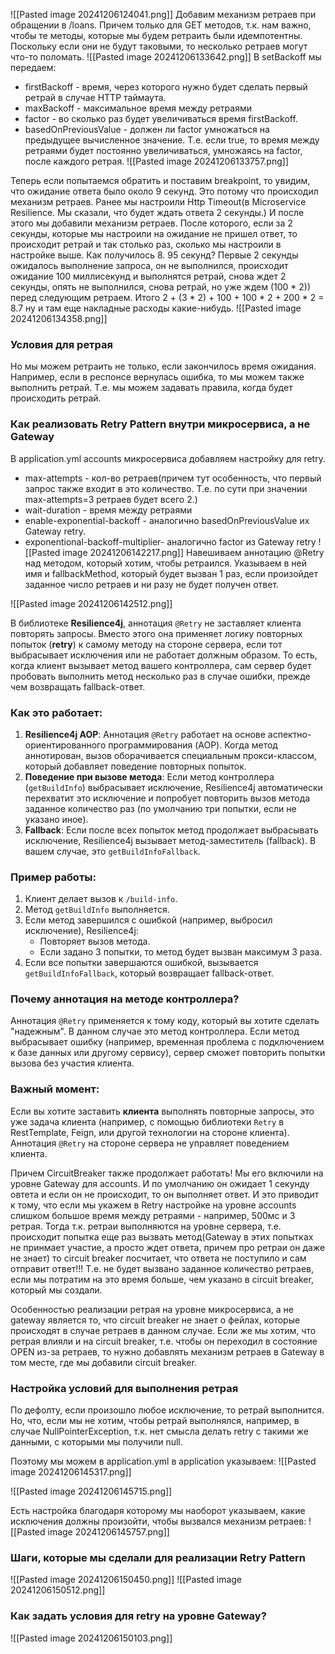 ![[Pasted image 20241206124041.png]]
Добавим механизм ретраев при обращении в /loans. Причем только для GET методов, т.к. нам важно, чтобы те методы, которые мы будем ретраить были идемпотентны. Поскольку если они не будут таковыми, то несколько ретраев могут что-то поломать.
![[Pasted image 20241206133642.png]]
В setBackoff мы передаем:
- firstBackoff - время, через которого нужно будет сделать первый ретрай в случае HTTP таймаута.
- maxBackoff - максимальное время между ретраями
- factor - во сколько раз будет увеличиваться время firstBackoff.  
- basedOnPreviousValue - должен ли factor умножаться на предыдущее вычисленное значение. Т.е. если true, то время между ретраями будет постоянно увеличиваться, умножаясь на factor, после каждого ретрая.
![[Pasted image 20241206133757.png]]

Теперь если попытаемся обратить и поставим breakpoint, то увидим, что ожидание ответа было около 9 секунд. Это потому что происходил механизм ретраев. Ранее мы настроили Http Timeout(в Microservice Resilience. Мы сказали, что будет ждать ответа 2 секунды.) И после этого мы добавили механизм ретраев. После которого, если за 2 секунды, которые мы настроили на ожидание не пришел ответ, то происходит ретрай и так столько раз, сколько мы настроили в настройке выше. Как получилось 8. 95 секунд?
Первые 2 секунды ожидалось выполнение запроса, он не выполнился, происходит ожидание 100 миллисекунд и выполнятся ретрай, снова ждет 2 секунды, опять не выполнился, снова ретрай, но уже ждем (100 * 2)) перед следующим ретраем.
Итого 2 + (3 * 2) + 100 + 100 * 2 + 200 * 2 = 8.7 ну и там еще накладные расходы какие-нибудь.
![[Pasted image 20241206134358.png]]
### Условия для ретрая
Но мы можем ретраить не только, если закончилось время ожидания. Например, если в респонсе вернулась ошибка, то мы можем также выполнить ретрай. Т.е. мы можем задавать правила, когда будет происходить ретрай.

### Как реализовать Retry Pattern внутри микросервиса, а не Gateway  
В application.yml accounts микросервиса добавляем настройку для retry.
- max-attempts - кол-во ретраев(причем тут особенность, что первый запрос также входит в это количество. Т.е. по сути при значении max-attempts=3 ретраев будет всего 2.)
- wait-duration - время между ретраями
- enable-exponential-backoff - аналогично basedOnPreviousValue их Gateway retry.
- exponentional-backoff-multiplier- аналогично factor из Gateway retry
![[Pasted image 20241206142217.png]]
Навешиваем аннотацию @Retry над методом, который хотим, чтобы ретраился. Указываем в ней имя и fallbackMethod, который будет вызван 1 раз, если произойдет заданное число ретраев и ни разу не будет получен ответ.

![[Pasted image 20241206142512.png]]

В библиотеке **Resilience4j**, аннотация `@Retry` не заставляет клиента повторять запросы. Вместо этого она применяет логику повторных попыток (**retry**) к самому методу на стороне сервера, если тот выбрасывает исключения или не работает должным образом. То есть, когда клиент вызывает метод вашего контроллера, сам сервер будет пробовать выполнить метод несколько раз в случае ошибки, прежде чем возвращать fallback-ответ.
### Как это работает:

1. **Resilience4j AOP**: Аннотация `@Retry` работает на основе аспектно-ориентированного программирования (AOP). Когда метод аннотирован, вызов оборачивается специальным прокси-классом, который добавляет поведение повторных попыток.
2. **Поведение при вызове метода**: Если метод контроллера (`getBuildInfo`) выбрасывает исключение, Resilience4j автоматически перехватит это исключение и попробует повторить вызов метода заданное количество раз (по умолчанию три попытки, если не указано иное).
3. **Fallback**: Если после всех попыток метод продолжает выбрасывать исключение, Resilience4j вызывает метод-заместитель (fallback). В вашем случае, это `getBuildInfoFallback`.
### Пример работы:

1. Клиент делает вызов к `/build-info`.
2. Метод `getBuildInfo` выполняется.
3. Если метод завершился с ошибкой (например, выбросил исключение), Resilience4j:
    - Повторяет вызов метода.
    - Если задано 3 попытки, то метод будет вызван максимум 3 раза.
4. Если все попытки завершаются ошибкой, вызывается `getBuildInfoFallback`, который возвращает fallback-ответ.
### Почему аннотация на методе контроллера?

Аннотация `@Retry` применяется к тому коду, который вы хотите сделать "надежным". В данном случае это метод контроллера. Если метод выбрасывает ошибку (например, временная проблема с подключением к базе данных или другому сервису), сервер сможет повторить попытки вызова без участия клиента.
### Важный момент:

Если вы хотите заставить **клиента** выполнять повторные запросы, это уже задача клиента (например, с помощью библиотеки `Retry` в RestTemplate, Feign, или другой технологии на стороне клиента). Аннотация `@Retry` на стороне сервера не управляет поведением клиента.

Причем CircuitBreaker также продолжает работать! Мы его включили на уровне Gateway для accounts. И по умолчанию он ожидает 1 секунду овтета и если он не происходит, то он выполняет ответ. И это приводит к тому, что если мы укажем в Retry настройке на уровне accounts слишком большое время между ретраями - например, 500мс и 3 ретрая. Тогда т.к. ретраи выполняются на уровне сервера, т.е. происходит попытка еще раз вызвать метод(Gateway в этих попытках не принмает участие, а просто ждет ответа, причем про ретраи он даже не знает) то circuit breaker посчитает, что ответа не поступило и сам отправит ответ!!! Т.е. не будет вызвано заданное количество ретраев, если мы потратим на это время больше, чем указано в circuit breaker, который мы создали.

Особенностью реализации ретрая на уровне микросервиса, а не gateway является то, что circuit breaker не знает о фейлах, которые происходят в случае ретраев в данном случае. Если же мы хотим, что ретрая влияли и на circuit breaker, т.е. чтобы он переходил в состояние OPEN из-за ретраев, то нужно добавлять механизм ретраев в Gateway в том месте, где мы добавили circuit breaker.

### Настройка условий для выполнения ретрая
По дефолту, если произошло любое исключение, то ретрай выполнится. Но, что, если мы не хотим, чтобы ретрай выполнялся, например, в случае NullPointerException, т.к. нет смысла делать retry с такими же данными, с которыми мы получили null.

Поэтому мы можем в application.yml в application указываем:
![[Pasted image 20241206145317.png]]

![[Pasted image 20241206145715.png]]

Есть настройка благодаря которому мы наоборот указываем, какие исключения должны произойти, чтобы вызвался механизм ретраев:
![[Pasted image 20241206145757.png]]
### Шаги, которые мы сделали для реализации Retry Pattern 
![[Pasted image 20241206150450.png]]
![[Pasted image 20241206150512.png]]

### Как задать условия для retry на уровне Gateway?
![[Pasted image 20241206150103.png]]

